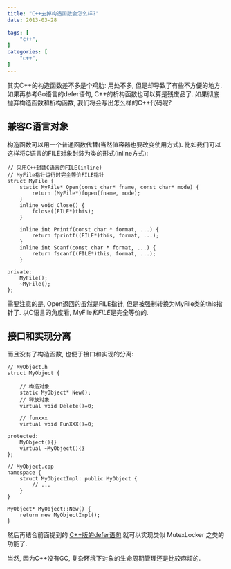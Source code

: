 ```yaml
---
title: "C++去掉构造函数会怎么样?"
date: 2013-03-28

tags: [
	"c++",
]
categories: [
	"c++",
]
---
```


其实C++的构造函数差不多是个鸡肋: 用处不多, 但是却导致了有些不方便的地方.
如果再参考Go语言的defer语句, C++的析构函数也可以算是残废品了.
如果彻底抛弃构造函数和析构函数, 我们将会写出怎么样的C++代码呢?

<!--more-->

## 兼容C语言对象

构造函数可以用一个普通函数代替(当然值容器也要改变使用方式).
比如我们可以这样将C语言的FILE对象封装为类的形式(inline方式):

	// 采用C++封装C语言的FILE(inline)
	// MyFile指针运行时完全等价FILE指针
	struct MyFile {
		static MyFile* Open(const char* fname, const char* mode) {
			return (MyFile*)fopen(fname, mode);
		}
		inline void Close() {
			fclose((FILE*)this);
		}

		inline int Printf(const char * format, ...) {
			return fprintf((FILE*)this, format, ...);
		}
		inline int Scanf(const char * format, ...) {
			return fscanf((FILE*)this, format, ...);
		}

	private:
		MyFile();
		~MyFile();
	};

需要注意的是, Open返回的虽然是FILE指针, 但是被强制转换为MyFile类的this指针了.
以C语言的角度看, MyFile*和FILE*是完全等价的.

## 接口和实现分离

而且没有了构造函数, 也便于接口和实现的分离:

	// MyObject.h
	struct MyObject {

		// 构造对象
		static MyObject* New();
		// 释放对象
		virtual void Delete()=0;

		// funxxx
		virtual void FunXXX()=0;

	protected:
		MyObject(){}
		virtual ~MyObject(){}
	};

	// MyObject.cpp
	namespace {
		struct MyObjectImpl: public MyObject {
			// ...
		}
	}

	MyObject* MyObject::New() {
		return new MyObjectImpl();
	}

然后再结合前面提到的 [C++版的defer语句][1] 就可以实现类似 MutexLocker 之类的功能了.

当然, 因为C++没有GC, 复杂环境下对象的生命周期管理还是比较麻烦的.


  [1]: http://my.oschina.net/chai2010/blog/117920
